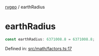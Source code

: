 [rvgeo](../index.md) / earthRadius

# earthRadius

```ts
const earthRadius: 6371008.8 = 6371008.8;
```

Defined in: [src/math/factors.ts:17](https://github.com/pzq123456/RVGeo/blob/e727f6f6e310621d656b74948bed9956ff45a613/src/math/factors.ts#L17)
